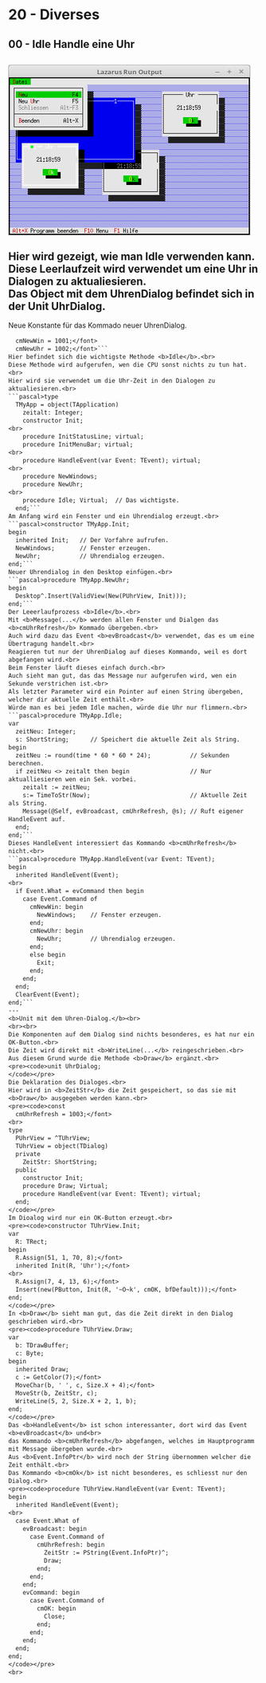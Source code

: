 # 20 - Diverses
## 00 - Idle Handle eine Uhr
<img src="image.png" alt="Selfhtml"><br><br>
Hier wird gezeigt, wie man <b>Idle</b> verwenden kann.<br>
Diese Leerlaufzeit wird verwendet um eine Uhr in Dialogen zu aktualiesieren.<br>
Das Object mit dem UhrenDialog befindet sich in der Unit <b>UhrDialog</b>.<br>
---
Neue Konstante für das Kommado neuer UhrenDialog.<br>
```pascal>const
  cmNewWin = 1001;</font>
  cmNewUhr = 1002;</font>```
Hier befindet sich die wichtigste Methode <b>Idle</b>.<br>
Diese Methode wird aufgerufen, wen die CPU sonst nichts zu tun hat.<br>
Hier wird sie verwendet um die Uhr-Zeit in den Dialogen zu aktualiesieren.<br>
```pascal>type
  TMyApp = object(TApplication)
    zeitalt: Integer;
    constructor Init;
<br>
    procedure InitStatusLine; virtual;
    procedure InitMenuBar; virtual;
<br>
    procedure HandleEvent(var Event: TEvent); virtual;
<br>
    procedure NewWindows;
    procedure NewUhr;
<br>
    procedure Idle; Virtual;  // Das wichtigste.
  end;```
Am Anfang wird ein Fenster und ein Uhrendialog erzeugt.<br>
```pascal>constructor TMyApp.Init;
begin
  inherited Init;   // Der Vorfahre aufrufen.
  NewWindows;       // Fenster erzeugen.
  NewUhr;           // Uhrendialog erzeugen.
end;```
Neuer Uhrendialog in den Desktop einfügen.<br>
```pascal>procedure TMyApp.NewUhr;
begin
  Desktop^.Insert(ValidView(New(PUhrView, Init)));
end;```
Der Leeerlaufprozess <b>Idle</b>.<br>
Mit <b>Message(...</b> werden allen Fenster und Dialgen das <b>cmUhrRefresh</b> Kommado übergeben.<br>
Auch wird dazu das Event <b>evBroadcast</b> verwendet, das es um eine Übertragung handelt.<br>
Reagieren tut nur der UhrenDialog auf dieses Kommando, weil es dort abgefangen wird.<br>
Beim Fenster läuft dieses einfach durch.<br>
Auch sieht man gut, das das Message nur aufgerufen wird, wen ein Sekunde verstrichen ist.<br>
Als letzter Parameter wird ein Pointer auf einen String übergeben, welcher dir aktuelle Zeit enthält.<br>
Würde man es bei jedem Idle machen, würde die Uhr nur flimmern.<br>
```pascal>procedure TMyApp.Idle;
var
  zeitNeu: Integer;
  s: ShortString;      // Speichert die aktuelle Zeit als String.
begin
  zeitNeu := round(time * 60 * 60 * 24);           // Sekunden berechnen.
  if zeitNeu <> zeitalt then begin                 // Nur aktualliesieren wen ein Sek. vorbei.
    zeitalt := zeitNeu;
    s:= TimeToStr(Now);                            // Aktuelle Zeit als String.
    Message(@Self, evBroadcast, cmUhrRefresh, @s); // Ruft eigener HandleEvent auf.
  end;
end;```
Dieses HandleEvent interessiert das Kommando <b>cmUhrRefresh</b> nicht.<br>
```pascal>procedure TMyApp.HandleEvent(var Event: TEvent);
begin
  inherited HandleEvent(Event);
<br>
  if Event.What = evCommand then begin
    case Event.Command of
      cmNewWin: begin
        NewWindows;    // Fenster erzeugen.
      end;
      cmNewUhr: begin
        NewUhr;        // Uhrendialog erzeugen.
      end;
      else begin
        Exit;
      end;
    end;
  end;
  ClearEvent(Event);
end;```
---
<b>Unit mit dem Uhren-Dialog.</b><br>
<br><br>
Die Komponenten auf dem Dialog sind nichts besonderes, es hat nur ein OK-Button.<br>
Die Zeit wird direkt mit <b>WriteLine(...</b> reingeschrieben.<br>
Aus diesem Grund wurde die Methode <b>Draw</b> ergänzt.<br>
<pre><code>unit UhrDialog;
</code></pre>
Die Deklaration des Dialoges.<br>
Hier wird in <b>ZeitStr</b> die Zeit gespeichert, so das sie mit <b>Draw</b> ausgegeben werden kann.<br>
<pre><code>const
  cmUhrRefresh = 1003;</font>
<br>
type
  PUhrView = ^TUhrView;
  TUhrView = object(TDialog)
  private
    ZeitStr: ShortString;
  public
    constructor Init;
    procedure Draw; Virtual;
    procedure HandleEvent(var Event: TEvent); virtual;
  end;
</code></pre>
Im Dioalog wird nur ein OK-Button erzeugt.<br>
<pre><code>constructor TUhrView.Init;
var
  R: TRect;
begin
  R.Assign(51, 1, 70, 8);</font>
  inherited Init(R, 'Uhr');</font>
<br>
  R.Assign(7, 4, 13, 6);</font>
  Insert(new(PButton, Init(R, '~O~k', cmOK, bfDefault)));</font>
end;
</code></pre>
In <b>Draw</b> sieht man gut, das die Zeit direkt in den Dialog geschrieben wird.<br>
<pre><code>procedure TUhrView.Draw;
var
  b: TDrawBuffer;
  c: Byte;
begin
  inherited Draw;
  c := GetColor(7);</font>
  MoveChar(b, ' ', c, Size.X + 4);</font>
  MoveStr(b, ZeitStr, c);
  WriteLine(5, 2, Size.X + 2, 1, b);
end;
</code></pre>
Das <b>HandleEvent</b> ist schon interessanter, dort wird das Event <b>evBroadcast</b> und<br>
das Kommando <b>cmUhrRefresh</b> abgefangen, welches im Hauptprogramm mit Message übergeben wurde.<br>
Aus <b>Event.InfoPtr</b> wird noch der String übernommen welcher die Zeit enthält.<br>
Das Kommando <b>cmOk</b> ist nicht besonderes, es schliesst nur den Dialog.<br>
<pre><code>procedure TUhrView.HandleEvent(var Event: TEvent);
begin
  inherited HandleEvent(Event);
<br>
  case Event.What of
    evBroadcast: begin
      case Event.Command of
        cmUhrRefresh: begin
          ZeitStr := PString(Event.InfoPtr)^;
          Draw;
        end;
      end;
    end;
    evCommand: begin
      case Event.Command of
        cmOK: begin
          Close;
        end;
      end;
    end;
  end;
end;
</code></pre>
<br>

